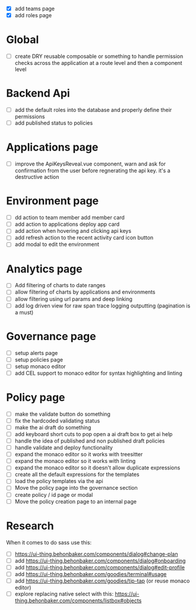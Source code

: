 - [x] add teams page
- [x] add roles page

# Global

- [ ] create DRY reusable composable or something to handle permission checks across the application at a route level and then a component level

# Backend Api

- [ ] add the default roles into the database and properly define their permissions
- [ ] add published status to policies

# Applications page

- [ ] improve the ApiKeysReveal.vue component, warn and ask for confirmation from the user before regnerating the api key. it's a destructive action

# Environment page

- [ ] dd action to team member add member card
- [ ] add action to applications deploy app card
- [ ] add action when hovering and clicking api keys
- [ ] add refresh action to the recent activity card icon button
- [ ] add modal to edit the environment

# Analytics page

- [ ] Add filtering of charts to date ranges
- [ ] allow filtering of charts by applications and environments
- [ ] allow filtering using url params and deep linking
- [ ] add log driven view for raw span trace logging outputting (pagination is a must)

# Governance page

- [ ] setup alerts page
- [ ] setup policies page
- [ ] setup monaco editor
- [ ] add CEL support to monaco editor for syntax highlighting and linting

# Policy page

- [ ] make the validate button do something
- [ ] fix the hardcoded validating status
- [ ] make the ai draft do something
- [ ] add keyboard short cuts to pop open a ai draft box to get ai help
- [ ] handle the idea of published and non published draft policies
- [ ] handle validate and deploy functionality
- [ ] expand the monaco editor so it works with treesitter
- [ ] expand the monaco editor so it works with linting
- [ ] expand the monaco editor so it doesn't allow duplicate expressions
- [ ] create all the default expressions for the templates
- [ ] load the policy templates via the api
- [ ] Move the policy page into the governance section
- [ ] create policy / id page or modal
- [ ] Move the policy creation page to an internal page

# Research

When it comes to do sass use this:

- [ ] <https://ui-thing.behonbaker.com/components/dialog#change-plan>
- [ ] add <https://ui-thing.behonbaker.com/components/dialog#onboarding>
- [ ] add <https://ui-thing.behonbaker.com/components/dialog#edit-profile>
- [ ] add <https://ui-thing.behonbaker.com/goodies/terminal#usage>
- [ ] add <https://ui-thing.behonbaker.com/goodies/tip-tap> (or reuse monaco editor)
- [ ] explore replacing native select with this: <https://ui-thing.behonbaker.com/components/listbox#objects>

